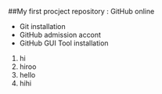 ##My first procject repository : GitHub online

- Git installation
- GitHub admission accont
- GitHub GUI Tool installation

1. hi
2. hiroo
3. hello
4. hihi
